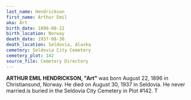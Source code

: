 ```yaml
---
last_name: Hendrickson
first_name: Arthur Emil
aka: Art
birth_date: 1896-08-22
birth_location: Norway
death_date: 1937-08-30
death_location: Seldovia, Alaska
cemetery: Seldovia City Cemetery
cemetery_plot: 142
source_file: Cemetery Directory
---
```

**ARTHUR EMIL HENDRICKSON, "Art"** was born August 22, 1896 in Christiansund, Norway.  He died on August 30, 1937 in Seldovia. He never married.is buried in the Seldovia City Cemetery in Plot #142.  T
